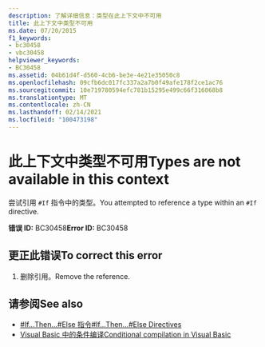```yaml
---
description: 了解详细信息：类型在此上下文中不可用
title: 此上下文中类型不可用
ms.date: 07/20/2015
f1_keywords:
- bc30458
- vbc30458
helpviewer_keywords:
- BC30458
ms.assetid: 04b61d4f-d560-4cb6-be3e-4e21e35050c8
ms.openlocfilehash: 09cfb6dc017fc337a2a7b0f49afe178f2ce1ac76
ms.sourcegitcommit: 10e719780594efc781b15295e499c66f316068b8
ms.translationtype: MT
ms.contentlocale: zh-CN
ms.lasthandoff: 02/14/2021
ms.locfileid: "100473198"
---
```

# <a name="types-are-not-available-in-this-context"></a><span data-ttu-id="c544f-103">此上下文中类型不可用</span><span class="sxs-lookup"><span data-stu-id="c544f-103">Types are not available in this context</span></span>

<span data-ttu-id="c544f-104">尝试引用 `#If` 指令中的类型。</span><span class="sxs-lookup"><span data-stu-id="c544f-104">You attempted to reference a type within an `#If` directive.</span></span>  
  
 <span data-ttu-id="c544f-105">**错误 ID:** BC30458</span><span class="sxs-lookup"><span data-stu-id="c544f-105">**Error ID:** BC30458</span></span>  
  
## <a name="to-correct-this-error"></a><span data-ttu-id="c544f-106">更正此错误</span><span class="sxs-lookup"><span data-stu-id="c544f-106">To correct this error</span></span>  
  
1. <span data-ttu-id="c544f-107">删除引用。</span><span class="sxs-lookup"><span data-stu-id="c544f-107">Remove the reference.</span></span>  
  
## <a name="see-also"></a><span data-ttu-id="c544f-108">请参阅</span><span class="sxs-lookup"><span data-stu-id="c544f-108">See also</span></span>

- [<span data-ttu-id="c544f-109">#If...Then...#Else 指令</span><span class="sxs-lookup"><span data-stu-id="c544f-109">#If...Then...#Else Directives</span></span>](../language-reference/directives/if-then-else-directives.md)
- [<span data-ttu-id="c544f-110">Visual Basic 中的条件编译</span><span class="sxs-lookup"><span data-stu-id="c544f-110">Conditional compilation in Visual Basic</span></span>](../programming-guide/program-structure/conditional-compilation.md)
